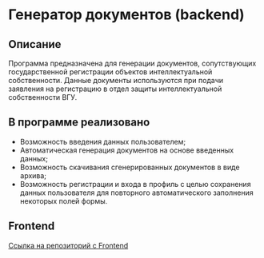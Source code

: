 # Генератор документов (backend)

## Описание

Программа предназначена для генерации документов, сопутствующих государственной
регистрации объектов интеллектуальной собственности. Данные документы используются 
при подачи заявления на регистрацию в отдел защиты интеллектуальной собственности ВГУ.

## В программе реализовано

- Возможность введения данных пользователем;
- Автоматическая генерация документов на основе введенных данных;
- Возможность скачивания сгенерированных документов в виде архива;
- Возможность регистрации и входа в профиль с целью сохранения данных пользователя для повторного автоматического заполнения некоторых полей формы.

## Frontend
[Ссылка на репозиторий с Frontend](https://github.com/Babkina-Ekaterina/documents_generator_frontend)